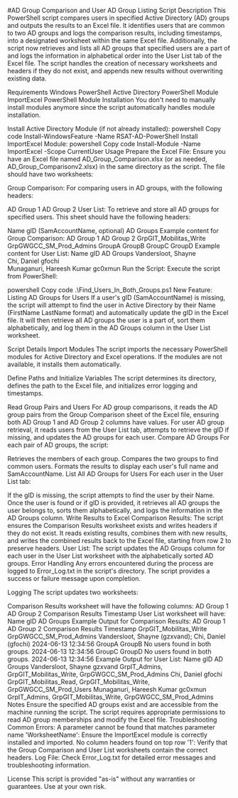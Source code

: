 #AD Group Comparison and User AD Group Listing Script
Description
This PowerShell script compares users in specified Active Directory (AD) groups and outputs the results to an Excel file. It identifies users that are common to two AD groups and logs the comparison results, including timestamps, into a designated worksheet within the same Excel file. Additionally, the script now retrieves and lists all AD groups that specified users are a part of and logs the information in alphabetical order into the User List tab of the Excel file. The script handles the creation of necessary worksheets and headers if they do not exist, and appends new results without overwriting existing data.

Requirements
Windows PowerShell
Active Directory PowerShell Module
ImportExcel PowerShell Module
Installation
You don't need to manually install modules anymore since the script automatically handles module installation.

Install Active Directory Module (if not already installed):
powershell
Copy code
Install-WindowsFeature -Name RSAT-AD-PowerShell
Install ImportExcel Module:
powershell
Copy code
Install-Module -Name ImportExcel -Scope CurrentUser
Usage
Prepare the Excel File:
Ensure you have an Excel file named AD_Group_Comparison.xlsx (or as needed, AD_Group_Comparisonv2.xlsx) in the same directory as the script. The file should have two worksheets:

Group Comparison: For comparing users in AD groups, with the following headers:

AD Group 1
AD Group 2
User List: To retrieve and store all AD groups for specified users. This sheet should have the following headers:

Name
gID (SamAccountName, optional)
AD Groups
Example content for Group Comparison:
AD Group 1	AD Group 2
GrpGIT_Mobilitas_Write	GrpGWGCC_SM_Prod_Admins
GroupA	GroupB
GroupC	GroupD
Example content for User List:
Name	gID	AD Groups
Vandersloot, Shayne		
Chi, Daniel	gfochi	
Munaganuri, Hareesh Kumar	gc0xmun	
Run the Script:
Execute the script from PowerShell:

powershell
Copy code
.\Find_Users_In_Both_Groups.ps1
New Feature: Listing AD Groups for Users
If a user's gID (SamAccountName) is missing, the script will attempt to find the user in Active Directory by their Name (FirstName LastName format) and automatically update the gID in the Excel file. It will then retrieve all AD groups the user is a part of, sort them alphabetically, and log them in the AD Groups column in the User List worksheet.

Script Details
Import Modules
The script imports the necessary PowerShell modules for Active Directory and Excel operations. If the modules are not available, it installs them automatically.

Define Paths and Initialize Variables
The script determines its directory, defines the path to the Excel file, and initializes error logging and timestamps.

Read Group Pairs and Users
For AD group comparisons, it reads the AD group pairs from the Group Comparison sheet of the Excel file, ensuring both AD Group 1 and AD Group 2 columns have values.
For user AD group retrieval, it reads users from the User List tab, attempts to retrieve the gID if missing, and updates the AD groups for each user.
Compare AD Groups
For each pair of AD groups, the script:

Retrieves the members of each group.
Compares the two groups to find common users.
Formats the results to display each user's full name and SamAccountName.
List All AD Groups for Users
For each user in the User List tab:

If the gID is missing, the script attempts to find the user by their Name.
Once the user is found or if gID is provided, it retrieves all AD groups the user belongs to, sorts them alphabetically, and logs the information in the AD Groups column.
Write Results to Excel
Comparison Results: The script ensures the Comparison Results worksheet exists and writes headers if they do not exist. It reads existing results, combines them with new results, and writes the combined results back to the Excel file, starting from row 2 to preserve headers.
User List: The script updates the AD Groups column for each user in the User List worksheet with the alphabetically sorted AD groups.
Error Handling
Any errors encountered during the process are logged to Error_Log.txt in the script's directory. The script provides a success or failure message upon completion.

Logging
The script updates two worksheets:

Comparison Results worksheet will have the following columns:
AD Group 1
AD Group 2
Comparison Results
Timestamp
User List worksheet will have:
Name
gID
AD Groups
Example Output for Comparison Results:
AD Group 1	AD Group 2	Comparison Results	Timestamp
GrpGIT_Mobilitas_Write	GrpGWGCC_SM_Prod_Admins	Vandersloot, Shayne (gzxvand); Chi, Daniel (gfochi)	2024-06-13 12:34:56
GroupA	GroupB	No users found in both groups.	2024-06-13 12:34:56
GroupC	GroupD	No users found in both groups.	2024-06-13 12:34:56
Example Output for User List:
Name	gID	AD Groups
Vandersloot, Shayne	gzxvand	GrpIT_Admins, GrpGIT_Mobilitas_Write, GrpGWGCC_SM_Prod_Admins
Chi, Daniel	gfochi	GrpGIT_Mobilitas_Read, GrpGIT_Mobilitas_Write, GrpGWGCC_SM_Prod_Users
Munaganuri, Hareesh Kumar	gc0xmun	GrpIT_Admins, GrpGIT_Mobilitas_Write, GrpGWGCC_SM_Prod_Admins
Notes
Ensure the specified AD groups exist and are accessible from the machine running the script.
The script requires appropriate permissions to read AD group memberships and modify the Excel file.
Troubleshooting
Common Errors:
A parameter cannot be found that matches parameter name 'WorksheetName': Ensure the ImportExcel module is correctly installed and imported.
No column headers found on top row '1': Verify that the Group Comparison and User List worksheets contain the correct headers.
Log File:
Check Error_Log.txt for detailed error messages and troubleshooting information.

License
This script is provided "as-is" without any warranties or guarantees. Use at your own risk.
